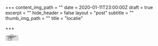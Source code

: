 +++
content_img_path = ""
date = 2020-01-11T23:00:00Z
draft = true
excerpt = ""
hide_header = false
layout = "post"
subtitle = ""
thumb_img_path = ""
title = "locatie"

+++
<div style="width: 40.674667px;position: relative;"><iframe width="40.674667" height="17.461056" src="https://maps.google.com/maps?width=40.674667&amp;height=17.461056&amp;hl=en&amp;q=+(perla%20tranquilla)&amp;ie=UTF8&amp;t=&amp;z=10&amp;iwloc=B&amp;output=embed" frameborder="0" scrolling="no" marginheight="0" marginwidth="0"></iframe><div style="position: absolute;width: 80%;bottom: 10px;left: 0;right: 0;margin-left: auto;margin-right: auto;color: #000;text-align: center;"><small style="line-height: 1.8;font-size: 2px;background: #fff;">Powered by <a href="http://www.googlemapsgenerator.com/ja/">Googlemapsgenerator.com/ja/</a> & <a href="https://kpnherladen.be/">kpnherladen.be</a></small></div><style>#gmap_canvas img{max-width:none!important;background:none!important}</style></div><br />